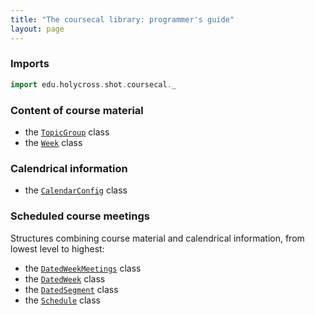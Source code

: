 ```yaml
---
title: "The coursecal library: programmer's guide"
layout: page
---
```



### Imports

```scala
import edu.holycross.shot.coursecal._
```



### Content of course material

- the [`TopicGroup`](topicGroup/) class
- the [`Week`](week/) class



### Calendrical information

- the [`CalendarConfig`](calendarConfig/) class


### Scheduled course meetings

Structures combining course material and calendrical information, from lowest level to highest:

- the [`DatedWeekMeetings`](datedWeekMeetings/) class
- the [`DatedWeek`](datedWeek/) class
- the [`DatedSegment`](datedSegment/) class
- the [`Schedule`](schedule/) class
